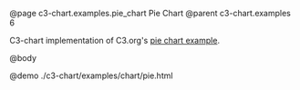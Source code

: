 @page c3-chart.examples.pie_chart Pie Chart
@parent c3-chart.examples 6

C3-chart implementation of C3.org's [pie chart example](http://c3js.org/samples/chart_pie.html).

@body

@demo ./c3-chart/examples/chart/pie.html